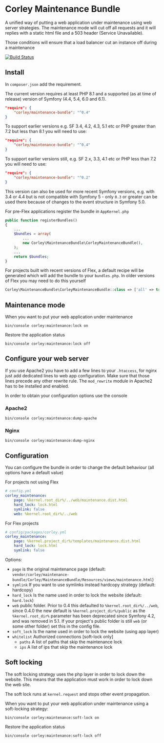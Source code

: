 # Corley Maintenance Bundle

A unified way of putting a web application under maintenance using web server strategies. The maintenance
mode will cut off all requests and it will replies with a static html file and a 503 header (Service Unavailable).

Those conditions will ensure that a load balancer cut an instance off during a maintenance

[![Build Status](https://travis-ci.org/matatirosolutions/CorleyMaintenanceBundle.svg?branch=master)](https://travis-ci.org/matatirosolutions/CorleyMaintenanceBundle)

## Install


In `composer.json` add the requirement. 

The current version requires at least PHP 8.1 and a supported (as at time of release) version of Symfony (4.4, 5.4, 6.0 and 6.1).
```json
"require": {
    "corley/maintenance-bundle": "^0.4"
}
```

To support earlier versions e.g. SF 3.4, 4.2, 4.3, 5.1 etc or PHP greater than 7.2 but less than 8.1 you will need to use: 

```json
"require": {
    "corley/maintenance-bundle": "^0.4"
}
```

To support earlier versions still, e.g. SF 2.x, 3.3, 4.1 etc or PHP less than 7.2 you will need to use:

```json
"require": {
    "corley/maintenance-bundle": "^0.2"
}
```
This version can also be used for more recent Symfony versions, e.g. with 3.4 or 4.4 but is not compatible with Symfony 5 - only `0.3` or greater can be used there because of changes to the event structure in Symfony 5.0.


For pre-Flex applications register the bundle in `AppKernel.php`

```php
public function registerBundles()
{
    ...
    $bundles = array(
        ...
        new Corley\MaintenanceBundle\CorleyMaintenanceBundle(),
    );
    ...
    return $bundles;
}
```

For projects built with recent versions of Flex, a default recipe will be generated which will add the bundle to your `bundles.php`. In older versions of Flex you may need to do this yourself
```php
Corley\MaintenanceBundle\CorleyMaintenanceBundle::class => ['all' => true],
```

## Maintenance mode

When you want to put your web application under maintenance

```shell
bin/console corley:maintenance:lock on
```

Restore the application status

```shell
bin/console corley:maintenance:lock off
```

## Configure your web server

If you use Apache2 you have to add a few lines to your `.htaccess`, for nginx just add dedicated
lines to web app configuration.
Make sure that those lines precede any other rewrite rule.
The `mod_rewrite` module in Apache2 has to be installed and enabled.

In order to obtain your configuration options use the console

### Apache2

```shell
bin/console corley:maintenance:dump-apache
```
### Nginx

```shell
bin/console corley:maintenance:dump-nginx
```

## Configuration

You can configure the bundle in order to change the default behaviour (all options have a default value)

For projects not using Flex
```yml
# config.yml
corley_maintenance:
    page: %kernel.root_dir%/../web/maintenance.dist.html
    hard_lock: lock.html
    symlink: false
    web: %kernel.root_dir%/../web
```

For Flex projects
```yml
# config/packages/corley.yml
corley_maintenance:
    page: %kernel.project_dir%/templates/maintenance.dist.html
    hard_lock: lock.html
    symlink: false
```

Options:

* `page` is the original maintenance page (default: `vendor/corley/maintenance-bundle/Corley/MaintenanceBundle/Resources/views/maintenance.html`)
* `symlink` If you want to use symlinks instead hardcopy strategy (default: hardcopy)
* `hard_lock` Is the name used in order to lock the website (default: `hard.lock`)
* `web` public folder. Prior to 0.4 this defaulted to `%kernel.root_dir%/../web`, since 0.4.0 the new default is `%kernel.project_dir%/public` as the `%kernel.root_dir%` parameter has been deprecated since Symfony 4.2, and was removed in 5.1. If your project's public folder is still `web` (or some other folder) set this in the config file.
* `soft_lock` Is the name used in order to lock the website (using app layer)
* `whitelist` Authorized connections [soft-lock only]
  * `paths` A list of paths that skip the maintenance lock
  * `ips` A list of ips that skip the maintenance lock


## Soft locking
The soft locking strategy uses the php layer in order to lock down the website. This means that the
application must work in order to lock down the web site.

The soft lock runs at `kernel.request` and stops other event propagation.

When you want to put your web application under maintenance using a soft-locking strategy:

```shell
bin/console corley:maintenance:soft-lock on
```

Restore the application status

```shell
bin/console corley:maintenance:soft-lock off
```
